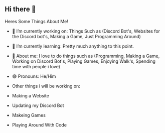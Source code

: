 ## Hi there 👋

Heres Some Things About Me!

- 🔭 I’m currently working on: Things Such as (Discord Bot's, Websites for the Discord bot's, Making a Game, Just Programming Around)
- 🌱 I’m currently learning: Pretty much anything to this point.
- 💬 About me: I love to do things such as (Programming, Making a Game, Working on Discord Bot's, Playing Games, Enjoying Walk's, Spending time with people i love)
- 😄 Pronouns: He/Him

- Other things i will be working on:
- Making a Website
- Updating my Discord Bot
- Makeing Games
- Playing Around With Code
